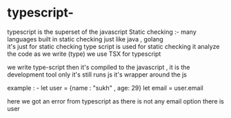 # typescript-

typescript is the superset of the javascript 
Static checking :-
many languages built in static checking just like java , golang  
it's just for static checking type script is used for static checking it analyze the code as we write (type) 
we use TSX for typescript 

we write type-script then it's compiled to the javascript , it is the development tool only it's still runs js
it's wrapper around the js 

example : - 
let user = {name : "sukh" , age: 29}
let email = user.email 

here we got an error from typescript as there is not any email option there is user 
